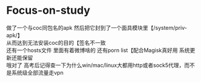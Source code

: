 # Focus-on-study

做了一个与coc同包名的apk 然后把它封到了一个面具模块里【/system/priv-apk/】  
从而达到无法安装coc的目的【签名不一致  
还有一个hosts文件 里面有着微博啥的 还有porn list【配合Magisk真好用 系统更新还能保留  
哦对了 高考后记得查一下为什么win/mac/linux大都用http或者sock5代理，而不是系统级全部流量走vpn
